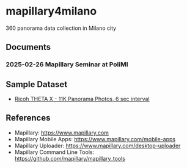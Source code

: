 # mapillary4milano
360 panorama data collection in Milano city


## Documents

### 2025-02-26 Mapillary Seminar at PoliMI


## Sample Dataset
 * [Ricoh THETA X - 11K Panorama Photos, 6 sec interval](https://github.com/gisgeolab/mapillary4milano/tree/main/sampledata/duomo20250224thetax)


## References
 * Mapillary: https://www.mapillary.com
 * Mapillary Mobile Apps: https://www.mapillary.com/mobile-apps
 * Mapillary Uploader: https://www.mapillary.com/desktop-uploader
 * Mapillary Command Line Tools: https://github.com/mapillary/mapillary_tools 
